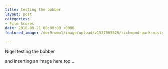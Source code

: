 ```yaml
---
title: testing the bobber
layout: post
categories:
- Film Scores
date: 2018-09-21 00:00:00 +0000
featured_image: /dwr9rwmo1/image/upload/v1537565525/richmond-park-misty.jpg

---
```

Nigel testing the bobber

and inserting an image here too...

